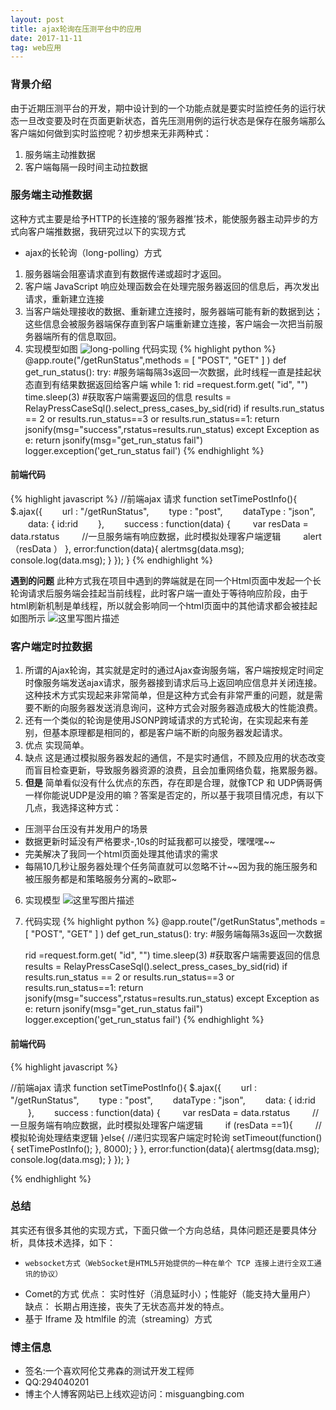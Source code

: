 ```yaml
---
layout: post
title: ajax轮询在压测平台中的应用
date: 2017-11-11
tag: web应用
---
```



### 背景介绍
由于近期压测平台的开发，期中设计到的一个功能点就是要实时监控任务的运行状态一旦改变要及时在页面更新状态，首先压测用例的运行状态是保存在服务端那么客户端如何做到实时监控呢？初步想来无非两种式：
1. 服务端主动推数据
2. 客户端每隔一段时间主动拉数据
### 服务端主动推数据
这种方式主要是给予HTTP的长连接的‘服务器推’技术，能使服务器主动异步的方式向客户端推数据，我研究过以下的实现方式
- ajax的长轮询（long-polling）方式
 1. 服务器端会阻塞请求直到有数据传递或超时才返回。
 2. 客户端 JavaScript 响应处理函数会在处理完服务器返回的信息后，再次发出请求，重新建立连接
 3. 当客户端处理接收的数据、重新建立连接时，服务器端可能有新的数据到达；这些信息会被服务器端保存直到客户端重新建立连接，客户端会一次把当前服务器端所有的信息取回。
 4. 实现模型如图
 ![long-polling](http://img.blog.csdn.net/20171111173419525?watermark/2/text/aHR0cDovL2Jsb2cuY3Nkbi5uZXQvYTExZW5fMDM=/font/5a6L5L2T/fontsize/400/fill/I0JBQkFCMA==/dissolve/70/gravity/SouthEast)
 代码实现
{% highlight python %}
@app.route("/getRunStatus",methods = [ "POST", "GET" ] )
def get_run_status():
    try:
	    #服务端每隔3s返回一次数据，此时线程一直是挂起状态直到有结果数据返回给客户端
	    while 1:
	        rid =request.form.get( "id", "")
	        time.sleep(3)
	        #获取客户端需要返回的信息
	        results = RelayPressCaseSql().select_press_cases_by_sid(rid)
	        if results.run_status == 2 or  results.run_status==3 or results.run_status==1:
			     return jsonify(msg="success",rstatus=results.run_status)
    except Exception as e:
        return jsonify(msg="get_run_status fail")
        logger.exception('get_run_status fail')
{% endhighlight %}	
#### 前端代码

{% highlight javascript %}
//前端ajax 请求
function setTimePostInfo(){
	$.ajax({
		　　url : "/getRunStatus",
		　　type : "post",
		　　dataType : "json",
		　　data: {
			  id:rid
		　　},
		　　success : function(data) {
			　　  var resData = data.rstatus
			　　  //一旦服务端有响应数据，此时模拟处理客户端逻辑
			　　  alert（resData ）
			},
			error:function(data){
				alertmsg(data.msg);
				console.log(data.msg);
			}
		});
}
{% endhighlight %}

 **遇到的问题**
 此种方式我在项目中遇到的弊端就是在同一个Html页面中发起一个长轮询请求后服务端会挂起当前线程，此时客户端一直处于等待响应阶段，由于html刷新机制是单线程，所以就会影响同一个html页面中的其他请求都会被挂起如图所示
 ![这里写图片描述](http://img.blog.csdn.net/20171112122720604?watermark/2/text/aHR0cDovL2Jsb2cuY3Nkbi5uZXQvYTExZW5fMDM=/font/5a6L5L2T/fontsize/400/fill/I0JBQkFCMA==/dissolve/70/gravity/SouthEast)
### 客户端定时拉数据
1. 所谓的Ajax轮询，其实就是定时的通过Ajax查询服务端，客户端按规定时间定时像服务端发送ajax请求，服务器接到请求后马上返回响应信息并关闭连接。这种技术方式实现起来非常简单，但是这种方式会有非常严重的问题，就是需要不断的向服务器发送消息询问，这种方式会对服务器造成极大的性能浪费。
2. 还有一个类似的轮询是使用JSONP跨域请求的方式轮询，在实现起来有差别，但基本原理都是相同的，都是客户端不断的向服务器发起请求。
3. 优点 实现简单。
4. 缺点 这是通过模拟服务器发起的通信，不是实时通信，不顾及应用的状态改变而盲目检查更新，导致服务器资源的浪费，且会加重网络负载，拖累服务器。
5. **但是**
简单看似没有什么优点的东西，存在即是合理，就像TCP 和 UDP俩哥俩一样你能说UDP是没用的嘛？答案是否定的，所以基于我项目情况虑，有以下几点，我选择这种方式：
 -  压测平台压没有并发用户的场景
 - 数据更新时延没有严格要求-,10s的时延我都可以接受，嘿嘿嘿~~
 - 完美解决了我同一个html页面处理其他请求的需求
 - 每隔10几秒让服务器处理个任务简直就可以忽略不计~~因为我的施压服务和被压服务都是和策略服务分离的~欧耶~
6. 实现模型
![这里写图片描述](http://img.blog.csdn.net/20171112125727956?watermark/2/text/aHR0cDovL2Jsb2cuY3Nkbi5uZXQvYTExZW5fMDM=/font/5a6L5L2T/fontsize/400/fill/I0JBQkFCMA==/dissolve/70/gravity/SouthEast)
7.  代码实现
{% highlight python %}
@app.route("/getRunStatus",methods = [ "POST", "GET" ] )
def get_run_status():
    try:
	    #服务端每隔3s返回一次数据
	    
	  rid =request.form.get( "id", "")
	  time.sleep(3)
	  #获取客户端需要返回的信息
	  results = RelayPressCaseSql().select_press_cases_by_sid(rid)
	  if results.run_status == 2 or  results.run_status==3 or results.run_status==1:
		return jsonify(msg="success",rstatus=results.run_status)
    except Exception as e:
        return jsonify(msg="get_run_status fail")
        logger.exception('get_run_status fail')
{% endhighlight %}	
#### 前端代码


{% highlight javascript %}

//前端ajax 请求
function setTimePostInfo(){
	$.ajax({
		　　url : "/getRunStatus",
		　　type : "post",
		　　dataType : "json",
		　　data: {
			  id:rid
		　　},
		　　success : function(data) {
			　　  var resData = data.rstatus
			　　  //一旦服务端有响应数据，此时模拟处理客户端逻辑
			　　  if (resData ==1){
				　　    //模拟轮询处理结束逻辑
					}else{
						//递归实现客户端定时轮询
						setTimeout(function(){ setTimePostInfo(); }, 8000);
					}
			},
			error:function(data){
				alertmsg(data.msg);
				console.log(data.msg);
			}
		});
}

{% endhighlight %}
### 总结
其实还有很多其他的实现方式，下面只做一个方向总结，具体问题还是要具体分析，具体技术选择，如下：
 -     websocket方式（WebSocket是HTML5开始提供的一种在单个 TCP 连接上进行全双工通讯的协议）
 - Comet的方式
优点： 实时性好（消息延时小）；性能好（能支持大量用户）
缺点： 长期占用连接，丧失了无状态高并发的特点。
 - 基于 Iframe 及 htmlfile 的流（streaming）方式

### 博主信息
 - 签名:一个喜欢阿伦艾弗森的测试开发工程师
 - QQ:294040201
 - 博主个人博客网站已上线欢迎访问：misguangbing.com

